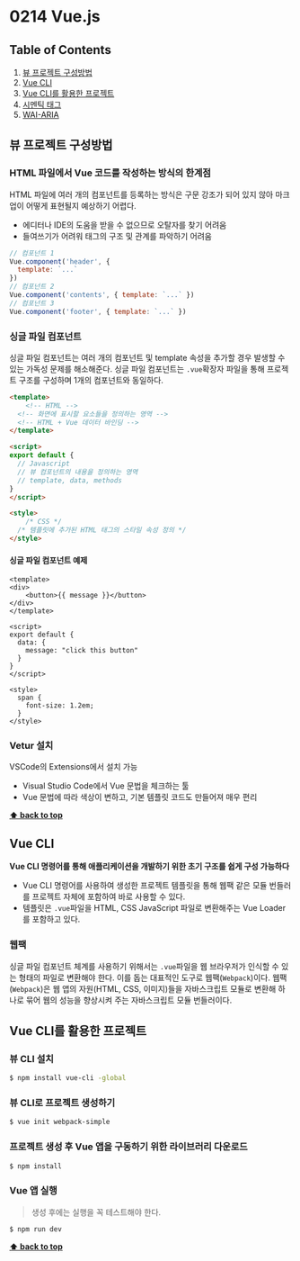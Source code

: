# 0214 Vue.js

## Table of Contents

1. [뷰 프로젝트 구성방법](#뷰-프로젝트-구성방법)
2. [Vue CLI](#Vue-CLI)
3. [Vue CLI를 활용한 프로젝트](#Vue-CLI를-활용한-프로젝트)
4. [시멘틱 태그](#시멘틱-태그)
5. [WAI-ARIA](#WAI-ARIA)



## 뷰 프로젝트 구성방법

### HTML 파일에서 Vue 코드를 작성하는 방식의 한계점 

HTML 파일에 여러 개의 컴포넌트를 등록하는 방식은 구문 강조가 되어 있지 않아 마크업이 어떻게 표현될지 예상하기 어렵다.

- 에디터나 IDE의 도움을 받을 수 없으므로 오탈자를 찾기 어려움
- 들여쓰기가 어려워 태그의 구조 및 관계를 파악하기 어려움

```javascript
// 컴포넌트 1
Vue.component('header', {
  template: `...`
})
// 컴포넌트 2
Vue.component('contents', { template: `...` })
// 컴포넌트 3
Vue.component('footer', { template: `...` })
```

### 싱글 파일 컴포넌트

싱글 파일 컴포넌트는 여러 개의 컴포넌트 및 template 속성을 추가할 경우 발생할 수 있는 가독성 문제를 해소해준다. 싱글 파일 컴포넌트는 `.vue`확장자 파일을 통해 프로젝트 구조를 구성하며 1개의 컴포넌트와 동일하다.

```html
<template>
	<!-- HTML -->
  <!-- 화면에 표시할 요소들을 정의하는 영역 -->
  <!-- HTML + Vue 데이터 바인딩 -->
</template>

<script>
export default {
  // Javascript
  // 뷰 컴포넌트의 내용을 정의하는 영역
  // template, data, methods
}	
</script>

<style>
	/* CSS */
  /* 템플릿에 추가된 HTML 태그의 스타일 속성 정의 */
</style>
```

#### 싱글 파일 컴포넌트 예제

```vue
<template>
<div>
	<button>{{ message }}</button>  
</div>
</template>

<script>
export default {
  data: {
    message: "click this button"
  }
}
</script>

<style>
  span {
    font-size: 1.2em;
  }
</style>
```

### Vetur 설치

VSCode의 Extensions에서 설치 가능

- Visual Studio Code에서 Vue 문법을 체크하는 툴
- Vue 문법에 따라 색상이 변하고, 기본 템플릿 코드도 만들어져 매우 편리

**[⬆ back to top](#table-of-contents)**

## Vue CLI

**Vue CLI 명령어를 통해 애플리케이션을 개발하기 위한 초기 구조를 쉽게 구성 가능하다**

- Vue CLI 명령어를 사용하여 생성한 프로젝트 템플릿을 통해 웹팩 같은 모듈 번들러를 프로젝트 자체에 포함하여 바로 사용할 수 있다.
- 템플릿은 `.vue`파일을 HTML, CSS JavaScript 파일로 변환해주는 Vue Loader를 포함하고 있다.

### 웹팩

싱글 파일 컴포넌트 체계를 사용하기 위해서는  `.vue`파일을 웹 브라우저가 인식할 수 있는 형태의 파일로 변환해야 한다. 이를 돕는 대표적인 도구로 웹팩(`Webpack`)이다. 웹팩(`Webpack`)은 웹 앱의 자원(HTML, CSS, 이미지)들을 자바스크립트 모듈로 변환해 하나로 묶어 웹의 성능을 향상시켜 주는 자바스크립트 모듈 번들러이다.

## Vue CLI를 활용한 프로젝트

### 뷰 CLI 설치

```bash
$ npm install vue-cli -global
```

### 뷰 CLI로 프로젝트 생성하기 

```bash
$ vue init webpack-simple
```

### 프로젝트 생성 후 Vue 앱을 구동하기 위한 라이브러리 다운로드

```bash
$ npm install
```

### Vue 앱 실행

>  생성 후에는 실행을 꼭 테스트해야 한다.

```bash
$ npm run dev
```

**[⬆ back to top](#table-of-contents)**
